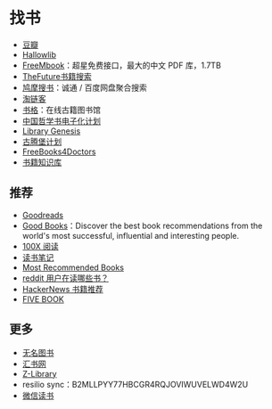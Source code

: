 # 找书

- [豆瓣](https://www.douban.com/)
- [Hallowlib](https://bk.hallowlib.org/)
- [FreeMbook](https://freembook.com/)：超星免费接口，最大的中文 PDF 库，1.7TB
- [TheFuture书籍搜索](https://ebooks.pages.dev/)
- [鸠摩搜书](https://www.jiumodiary.com/)：诚通 / 百度网盘聚合搜索
- [淘链客](https://taolinks.cc/)
- [书格](https://new.shuge.org/)：在线古籍图书馆
- [中国哲学书电子化计划](https://ctext.org/zh)
- [Library Genesis](http://libgen.rs)
- [古腾堡计划](http://www.gutenberg.org)
- [FreeBooks4Doctors](http://freebooks4doctors.com/)
- [书籍知识库](https://book.zhishikoo.com/)

## 推荐

- [Goodreads](https://goodreads.com)
- [Good Books](https://www.goodbooks.io/)：Discover the best book recommendations from the world's most successful, influential and interesting people.
- [100X 阅读](https://100x.nishuang.net/)
- [读书笔记](https://reading.geek-docs.com/)
- [Most Recommended Books](https://mostrecommendedbooks.com/)
- [reddit 用户在读哪些书？](https://www.redditreads.com/)
- [HackerNews 书籍推荐](https://hacker-recommended-books.vercel.app/category/0/all-time/page/0/0)
- [FIVE BOOK](https://fivebooks.com/)

## 更多

- [无名图书](https://www.book123.info/)
- [汇书网](https://www.huibooks.com/)
- [Z-Library](https://z-lib.is/)
- resilio sync：B2MLLPYY77HBCGR4RQJOVIWUVELWD4W2U
- [微信读书](https://weread.qq.com/)

<!-- 
- [LoreFree](https://ebook2.lorefree.com/)：去中心化图书馆 -->
